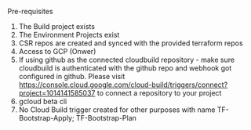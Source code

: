 Pre-requisites
1. The Build project exists
2. The Environment Projects exist
3. CSR repos are created and synced with the provided terraform repos
4. Access to GCP (Onwer)
5. If using github as the connected cloudbuild repository - make sure cloudbuild is authenticated with the github repo and webhook got configured in github. Please visit https://console.cloud.google.com/cloud-build/triggers/connect?project=1014141585037 to connect a repository to your project
6. gcloud beta cli
7. No Cloud Build trigger created for other purposes with name TF-Bootstrap-Apply; TF-Bootstrap-Plan